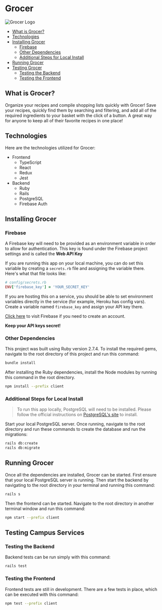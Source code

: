 # Grocer

![Grocer Logo](./docs/media/grocer-light.png)

- [What is Grocer?](#what-is-grocer)
- [Technologies](#technologies)
- [Installing Grocer](#installing-grocer)
  - [Firebase](#firebase)
  - [Other Dependencies](#other-dependencies)
  - [Additional Steps for Local Install](#additional-steps-for-local-install)
- [Running Grocer](#running-grocer)
- [Testing Grocer](#testing-grocer)
  - [Testing the Backend](#testing-the-backend)
  - [Testing the Frontend](#testing-the-frontend)

## What is Grocer?

Organize your recipes and compile shopping lists quickly with Grocer! Save your recipes, quickly find them by searching and filtering, and add all of the required ingredients to your basket with the click of a button. A great way for anyone to keep all of their favorite recipes in one place!

## Technologies

Here are the technologies utilized for Grocer:

- Frontend
  - TypeScript
  - React
  - Redux
  - Jest
- Backend
  - Ruby
  - Rails
  - PostgreSQL
  - Firebase Auth

## Installing Grocer

### Firebase

A Firebase key will need to be provided as an environment variable in order to allow for authentication. This key is found under the Firebase project settings and is called the **Web API Key**

If you are running this app on your local machine, you can do set this variable by creating a `secrets.rb` file and assigning the variable there. Here's what that file looks like:

```rb
# config/secrets.rb
ENV['firebase_key'] = 'YOUR_SECRET_KEY'
```

If you are hosting this on a service, you should be able to set environment variables directly in the service (for example, Heroku has config vars). Create a variable named `firebase_key` and assign your API key there.

[Click here](https://firebase.google.com/) to visit Firebase if you need to create an account.

**Keep your API keys secret!**

### Other Dependencies

This project was built using Ruby version 2.7.4. To install the required gems, navigate to the root directory of this project and run this command:

```bash
bundle install
```

After installing the Ruby dependencies, install the Node modules by running this command in the root directory.

```bash
npm install --prefix client
```

### Additional Steps for Local Install

> To run this app locally, PostgreSQL will need to be installed. Please follow the official instructions on [PostgreSQL's site](https://www.postgresql.org/) to install.

Start your local PostgreSQL server. Once running, navigate to the root directory and run these commands to create the database and run the migrations:

```bash
rails db:create
rails db:migrate
```

## Running Grocer

Once all the dependencies are installed, Grocer can be started. First ensure that your local PostgreSQL server is running. Then start the backend by navigating to the root directory in your terminal and running this command:

```bash
rails s
```

Then the frontend can be started. Navigate to the root directory in another terminal window and run this command:

```bash
npm start --prefix client
```

## Testing Campus Services

### Testing the Backend

Backend tests can be run simply with this command:

```bash
rails test
```

### Testing the Frontend

Frontend tests are still in development. There are a few tests in place, which can be executed with this command:

```bash
npm test --prefix client
```